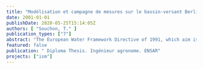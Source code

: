 ```yaml
---
title: "Modélisation et campagne de mesures sur le bassin-versant Berlin VII"
date: 2001-01-01
publishDate: 2020-05-25T15:14:05Z
authors: [ "Souchon, T." ]
publication_types: ["7"]
abstract: "The European Water Framework Directive of 1991, which aim is to limit the discharge of urban rainwater, constrains the cities to improve their sewerage system in order to face such events. The combined sewer overflows are a very sensitive theme in Berlin because of the city’s drink water supply system. The Integrated Sewage Management project, materialized within the Berlin Water Competence Center, aims to optimize the network thanks to hydraulic and pollution modelling. The first step of this study is to model a pilot catchment’s area, thanks to the Hydroworks DM software. Beyond the network constitution, a measurement campaign is realized to calibrate the model, for hydraulic as well as for pollution processes. This has to be done for both dry and rain weather. A first calibration is made possible by the results of dry weather measurements. The analysis of rain weather measurements will allow the validation of the model to be done, and its transposition to the other Berlin catchment’s areas."
featured: false
publication: " Diploma Thesis. Ingénieur agronome. ENSAR"
projects: ["ism"]
---
```


